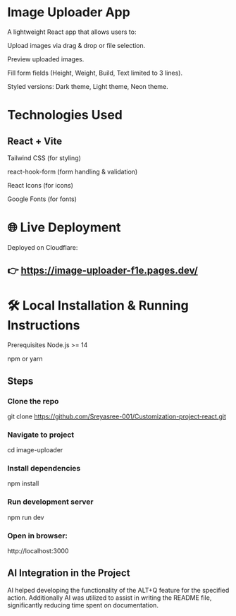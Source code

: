 # Image Uploader App
A lightweight React app that allows users to:

Upload images via drag & drop or file selection.

Preview uploaded images.

Fill form fields (Height, Weight, Build, Text limited to 3 lines).

Styled versions: Dark theme, Light theme, Neon theme.

# Technologies Used
## React + Vite

Tailwind CSS (for styling)

react-hook-form (form handling & validation)

React Icons (for icons)

Google Fonts (for fonts)

# 🌐 Live Deployment
Deployed on Cloudflare:
## 👉 https://image-uploader-f1e.pages.dev/

# 🛠 Local Installation & Running Instructions
Prerequisites
Node.js >= 14

npm or yarn

## Steps
### Clone the repo
git clone https://github.com/Sreyasree-001/Customization-project-react.git

### Navigate to project
cd image-uploader

### Install dependencies
npm install

### Run development server
npm run dev

### Open in browser:
http://localhost:3000

## AI Integration in the Project
AI helped developing the functionality of the ALT+Q feature for the specified action. Additionally AI was utilized to assist in writing the README file, significantly reducing time spent on documentation.

